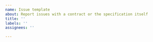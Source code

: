 ```yaml
---
name: Issue template
about: Report issues with a contract or the specification itself
title: ''
labels: ''
assignees: ''

---
```



